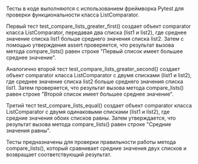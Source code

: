 Тесты в коде выполняются с использованием фреймворка Pytest для проверки функциональности класса ListComparator.

Первый тест test_compare_lists_greater_first() создает объект comparator класса ListComparator, передавая два списка (list1 и list2), 
где среднее значение списка list1 больше среднего значения списка list2. Затем с помощью утверждения assert проверяется, 
что результат вызова метода compare_lists() равен строке "Первый список имеет большее среднее значение".

Аналогично второй тест test_compare_lists_greater_second() создает объект comparator класса ListComparator с двумя списками (list1 и list2), 
где среднее значение списка list2 больше среднего значения списка list1. Затем проверяется, 
что результат вызова метода compare_lists() равен строке "Второй список имеет большее среднее значение".

Третий тест test_compare_lists_equal() создает объект comparator класса ListComparator с двумя одинаковыми списками (list1 и list2), 
где средние значения обоих списков равны. Затем утверждается, что результат вызова метода compare_lists() равен строке "Средние значения равны".

Тесты предназначены для проверки правильности работы метода compare_lists(), который сравнивает средние значения двух списков и возвращает соответствующий результат.
